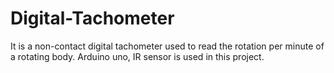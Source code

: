 # Digital-Tachometer
It is a non-contact digital tachometer used to read the rotation per minute of a rotating body.
Arduino uno, IR sensor is used in this project.

